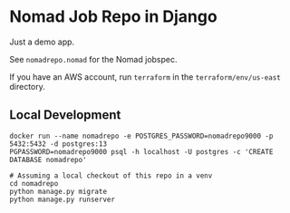 # Nomad Job Repo in Django

Just a demo app.

See `nomadrepo.nomad` for the Nomad jobspec.

If you have an AWS account, run `terraform` in the `terraform/env/us-east`
directory.

## Local Development

```
docker run --name nomadrepo -e POSTGRES_PASSWORD=nomadrepo9000 -p 5432:5432 -d postgres:13
PGPASSWORD=nomadrepo9000 psql -h localhost -U postgres -c 'CREATE DATABASE nomadrepo'

# Assuming a local checkout of this repo in a venv
cd nomadrepo
python manage.py migrate
python manage.py runserver
```
